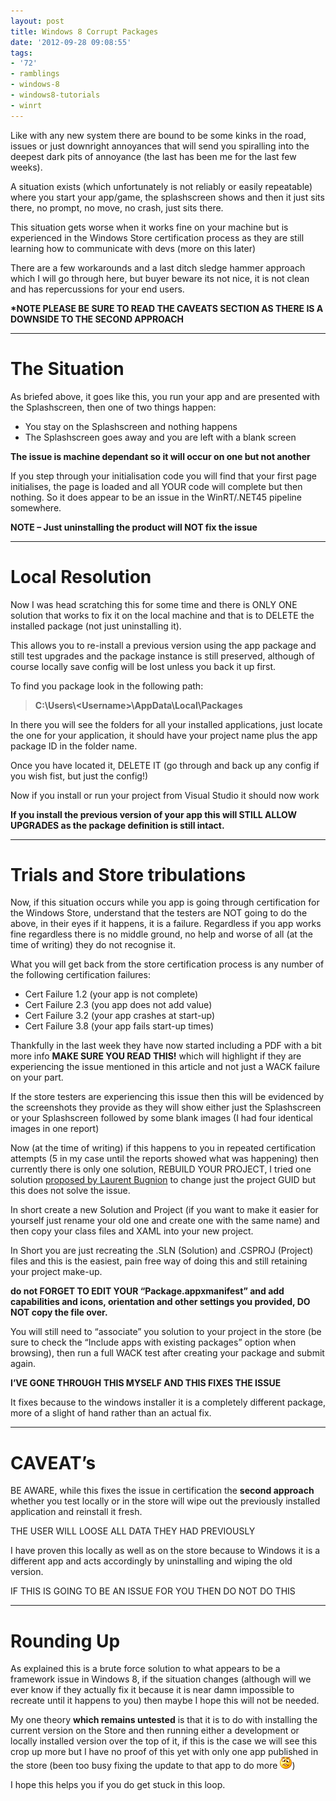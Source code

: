 ```yaml
---
layout: post
title: Windows 8 Corrupt Packages
date: '2012-09-28 09:08:55'
tags:
- '72'
- ramblings
- windows-8
- windows8-tutorials
- winrt
---
```


Like with any new system there are bound to be some kinks in the road, issues or just downright annoyances that will send you spiralling into the deepest dark pits of annoyance (the last has been me for the last few weeks).

A situation exists (which unfortunately is not reliably or easily repeatable) where you start your app/game, the splashscreen shows and then it just sits there, no prompt, no move, no crash, just sits there.

This situation gets worse when it works fine on your machine but is experienced in the Windows Store certification process as they are still learning how to communicate with devs (more on this later)

There are a few workarounds and a last ditch sledge hammer approach which I will go through here, but buyer beware its not nice, it is not clean and has repercussions for your end users.

**\*NOTE PLEASE BE SURE TO READ THE CAVEATS SECTION AS THERE IS A DOWNSIDE TO THE SECOND APPROACH**

* * *

# The Situation

As briefed above, it goes like this, you run your app and are presented with the Splashscreen, then one of two things happen:

- You stay on the Splashscreen and nothing happens
- The Splashscreen goes away and you are left with a blank screen

**The issue is machine dependant so it will occur on one but not another**

If you step through your initialisation code you will find that your first page initialises, the page is loaded and all YOUR code will complete but then nothing.  So it does appear to be an issue in the WinRT/.NET45 pipeline somewhere.

**NOTE – Just uninstalling the product will NOT fix the issue**

* * *

# Local Resolution

Now I was head scratching this for some time and there is ONLY ONE solution that works to fix it on the local machine and that is to DELETE the installed package (not just uninstalling it).

This allows you to re-install a previous version using the app package and still test upgrades and the package instance is still preserved, although of course locally save config will be lost unless you back it up first.

To find you package look in the following path:

> **C:\Users\\<Username\>\AppData\Local\Packages**

In there you will see the folders for all your installed applications, just locate the one for your application, it should have your project name plus the app package ID in the folder name.

Once you have located it, DELETE IT (go through and back up any config if you wish fist, but just the config!)

Now if you install or run your project from Visual Studio it should now work

**If you install the previous version of your app this will STILL ALLOW UPGRADES as the package definition is still intact.**

* * *

# Trials and Store tribulations

Now, if this situation occurs while you app is going through certification for the Windows Store, understand that the testers are NOT going to do the above, in their eyes if it happens, it is a failure.  Regardless if you app works fine regardless there is no middle ground, no help and worse of all (at the time of writing) they do not recognise it.

What you will get back from the store certification process is any number of the following certification failures:

- Cert Failure 1.2 (your app is not complete)
- Cert Failure 2.3 (you app does not add value)
- Cert Failure 3.2 (your app crashes at start-up)
- Cert Failure 3.8 (your app fails start-up times)

Thankfully in the last week they have now started including a PDF with a bit more info **MAKE SURE YOU READ THIS!** which will highlight if they are experiencing the issue mentioned in this article and not just a WACK failure on your part.

If the store testers are experiencing this issue then this will be evidenced by the screenshots they provide as they will show either just the Splashscreen or your Splashscreen followed by some blank images (I had four identical images in one report)

Now (at the time of writing) if this happens to you in repeated certification attempts (5 in my case until the reports showed what was happening) then currently there is only one solution, REBUILD YOUR PROJECT, I tried one solution [proposed by Laurent Bugnion](http://geekswithblogs.net/lbugnion/archive/2012/09/10/adventures-in-windows-8-solving-activation-errors) to change just the project GUID but this does not solve the issue.

In short create a new Solution and Project (if you want to make it easier for yourself just rename your old one and create one with the same name) and then copy your class files and XAML into your new project.

In Short you are just recreating the .SLN (Solution) and .CSPROJ (Project) files and this is the easiest, pain free way of doing this and still retaining your project make-up.

**do not FORGET TO EDIT YOUR “Package.appxmanifest” and add capabilities and icons, orientation and other settings you provided, DO NOT copy the file over.**

You will still need to “associate” you solution to your project in the store (be sure to check the “Include apps with existing packages” option when browsing), then run a full WACK test after creating your package and submit again.

**I’VE GONE THROUGH THIS MYSELF AND THIS FIXES THE ISSUE**

It fixes because to the windows installer it is a completely different package, more of a slight of hand rather than an actual fix.

* * *

# CAVEAT’s

BE AWARE, while this fixes the issue in certification the **second approach** whether you test locally or in the store will wipe out the previously installed application and reinstall it fresh.

THE USER WILL LOOSE ALL DATA THEY HAD PREVIOUSLY

I have proven this locally as well as on the store because to Windows it is a different app and acts accordingly by uninstalling and wiping the old version.

IF THIS IS GOING TO BE AN ISSUE FOR YOU THEN DO NOT DO THIS

* * *

# Rounding Up

As explained this is a brute force solution to what appears to be a framework issue in Windows 8, if the situation changes (although will we ever know if they actually fix it because it is near damn impossible to recreate until it happens to you) then maybe I hope this will not be needed.

My one theory **which remains untested** is that it is to do with installing the current version on the Store and then running either a development or locally installed version over the top of it, if this is the case we will see this crop up more but I have no proof of this yet with only one app published in the store (been too busy fixing the update to that app to do more ![Confused smile](/Images/wordpress/2012/09/wlEmoticon-confusedsmile1.png))

I hope this helps you if you do get stuck in this loop.

